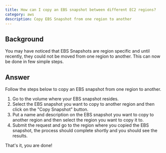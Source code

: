 ```yaml
---
title: How can I copy an EBS snapshot between different EC2 regions?
category: aws
description: Copy EBS Snapshot from one region to another
---
```


## Background

You may have noticed that EBS Snapshots are region specific and until recently, they could not be moved from one region to another. This can now be done in few simple steps.

## Answer

Follow the steps below to copy an EBS snapshot from one region to another.

1. Go to the volume where your EBS snapshot resides.
2. Select the EBS snapshot you want to copy to another region and then click on the "Copy Snapshot" button.
3. Put a name and description on the EBS snapshot you want to copy to another region and then select the region you want to copy it to.
4. Submit the request and go to the region where you copied the EBS snapshot, the process should complete shortly and you should see the results.

That's it, you are done!
